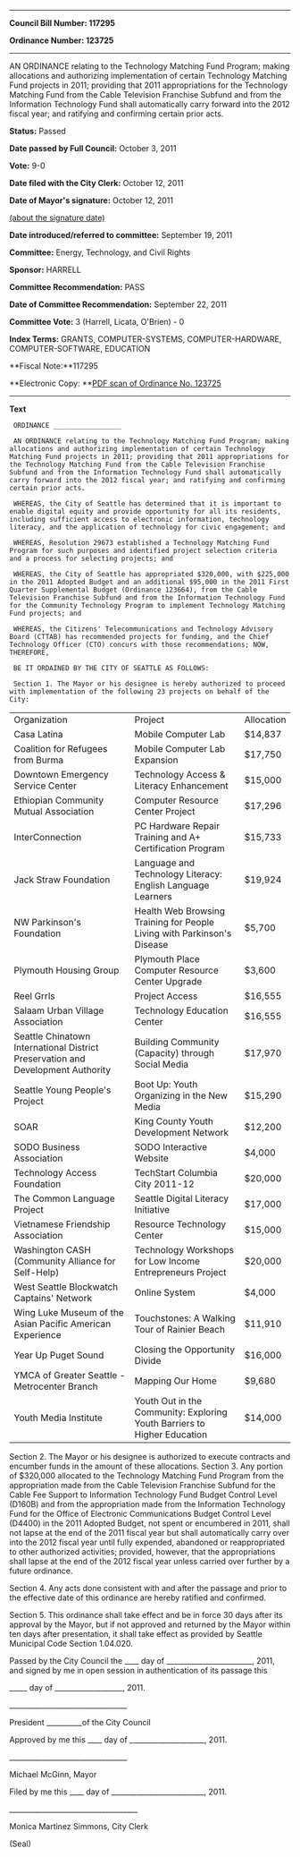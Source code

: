 

********

**Council Bill Number: 117295**
   
**Ordinance Number: 123725**
********

 AN ORDINANCE relating to the Technology Matching Fund Program; making allocations and authorizing implementation of certain Technology Matching Fund projects in 2011; providing that 2011 appropriations for the Technology Matching Fund from the Cable Television Franchise Subfund and from the Information Technology Fund shall automatically carry forward into the 2012 fiscal year; and ratifying and confirming certain prior acts.

**Status:** Passed
   
**Date passed by Full Council:** October 3, 2011
   
**Vote:** 9-0
   
**Date filed with the City Clerk:** October 12, 2011
   
**Date of Mayor's signature:** October 12, 2011
   
[(about the signature date)](/~public/approvaldate.htm)
   
   
   
**Date introduced/referred to committee:** September 19, 2011
   
**Committee:** Energy, Technology, and Civil Rights
   
**Sponsor:** HARRELL
   
**Committee Recommendation:** PASS
   
**Date of Committee Recommendation:** September 22, 2011
   
**Committee Vote:** 3 (Harrell, Licata, O'Brien) - 0
   
   
**Index Terms:** GRANTS, COMPUTER-SYSTEMS, COMPUTER-HARDWARE, COMPUTER-SOFTWARE, EDUCATION

**Fiscal Note:**117295

**Electronic Copy: **[PDF scan of Ordinance No. 123725](/~archives/Ordinances/Ord_123725.pdf)

********

**Text**
   
```
 ORDINANCE _________________

 AN ORDINANCE relating to the Technology Matching Fund Program; making allocations and authorizing implementation of certain Technology Matching Fund projects in 2011; providing that 2011 appropriations for the Technology Matching Fund from the Cable Television Franchise Subfund and from the Information Technology Fund shall automatically carry forward into the 2012 fiscal year; and ratifying and confirming certain prior acts.

 WHEREAS, the City of Seattle has determined that it is important to enable digital equity and provide opportunity for all its residents, including sufficient access to electronic information, technology literacy, and the application of technology for civic engagement; and

 WHEREAS, Resolution 29673 established a Technology Matching Fund Program for such purposes and identified project selection criteria and a process for selecting projects; and

 WHEREAS, the City of Seattle has appropriated $320,000, with $225,000 in the 2011 Adopted Budget and an additional $95,000 in the 2011 First Quarter Supplemental Budget (Ordinance 123664), from the Cable Television Franchise Subfund and from the Information Technology Fund for the Community Technology Program to implement Technology Matching Fund projects; and

 WHEREAS, the Citizens' Telecommunications and Technology Advisory Board (CTTAB) has recommended projects for funding, and the Chief Technology Officer (CTO) concurs with those recommendations; NOW, THEREFORE,

 BE IT ORDAINED BY THE CITY OF SEATTLE AS FOLLOWS:

 Section 1. The Mayor or his designee is hereby authorized to proceed with implementation of the following 23 projects on behalf of the City:

```
<table><tr><td>Organization

</td><td>Project

</td><td>Allocation

</td></tr>

<tr><td>Casa Latina

</td><td>Mobile Computer Lab

</td><td>$14,837

</td></tr>

<tr><td>Coalition for Refugees from Burma

</td><td>Mobile Computer Lab Expansion

</td><td>$17,750

</td></tr>

<tr><td>Downtown Emergency Service Center

</td><td>Technology Access & Literacy Enhancement

</td><td>$15,000

</td></tr>

<tr><td>Ethiopian Community Mutual Association

</td><td>Computer Resource Center Project

</td><td>$17,296

</td></tr>

<tr><td>InterConnection

</td><td>PC Hardware Repair Training and A+ Certification Program

</td><td>$15,733

</td></tr>

<tr><td>Jack Straw Foundation

</td><td>Language and Technology Literacy: English Language Learners

</td><td>$19,924

</td></tr>

<tr><td>NW Parkinson's Foundation

</td><td>Health Web Browsing Training for People Living with Parkinson's Disease

</td><td>$5,700

</td></tr>

<tr><td>Plymouth Housing Group

</td><td>Plymouth Place Computer Resource Center Upgrade

</td><td>$3,600

</td></tr>

<tr><td>Reel Grrls

</td><td>Project Access

</td><td>$16,555

</td></tr>

<tr><td>Salaam Urban Village Association

</td><td>Technology Education Center

</td><td>$16,555

</td></tr>

<tr><td>Seattle Chinatown International District Preservation and Development Authority

</td><td>Building Community (Capacity) through Social Media

</td><td>$17,970

</td></tr>

<tr><td>Seattle Young People's Project

</td><td>Boot Up: Youth Organizing in the New Media

</td><td>$15,290

</td></tr>

<tr><td>SOAR

</td><td>King County Youth Development Network

</td><td>$12,200

</td></tr>

<tr><td>SODO Business Association

</td><td>SODO Interactive Website

</td><td>$4,000

</td></tr>

<tr><td>Technology Access Foundation

</td><td>TechStart Columbia City 2011-12

</td><td>$20,000

</td></tr>

<tr><td>The Common Language Project

</td><td>Seattle Digital Literacy Initiative

</td><td>$17,000

</td></tr>

<tr><td>Vietnamese Friendship Association

</td><td>Resource Technology Center

</td><td>$15,000

</td></tr>

<tr><td>Washington CASH (Community Alliance for Self-Help)

</td><td>Technology Workshops for Low Income Entrepreneurs Project

</td><td>$20,000

</td></tr>

<tr><td>West Seattle Blockwatch Captains' Network

</td><td>Online System

</td><td>$4,000

</td></tr>

<tr><td>Wing Luke Museum of the Asian Pacific American Experience

</td><td>Touchstones: A Walking Tour of Rainier Beach

</td><td>$11,910

</td></tr>

<tr><td>Year Up Puget Sound

</td><td>Closing the Opportunity Divide

</td><td>$16,000

</td></tr>

<tr><td>YMCA of Greater Seattle - Metrocenter Branch

</td><td>Mapping Our Home

</td><td>$9,680

</td></tr>

<tr><td>Youth Media Institute

</td><td>Youth Out in the Community: Exploring Youth Barriers to Higher Education

</td><td>$14,000

</td></tr>

</table> Section 2. The Mayor or his designee is authorized to execute contracts and encumber funds in the amount of these allocations.  Section 3. Any portion of $320,000 allocated to the Technology Matching Fund Program from the appropriation made from the Cable Television Franchise Subfund for the Cable Fee Support to Information Technology Fund Budget Control Level (D160B) and from the appropriation made from the Information Technology Fund for the Office of Electronic Communications Budget Control Level (D4400) in the 2011 Adopted Budget, not spent or encumbered in 2011, shall not lapse at the end of the 2011 fiscal year but shall automatically carry over into the 2012 fiscal year until fully expended, abandoned or reappropriated to other authorized activities; provided, however, that the appropriations shall lapse at the end of the 2012 fiscal year unless carried over further by a future ordinance.

 Section 4. Any acts done consistent with and after the passage and prior to the effective date of this ordinance are hereby ratified and confirmed.

 Section 5. This ordinance shall take effect and be in force 30 days after its approval by the Mayor, but if not approved and returned by the Mayor within ten days after presentation, it shall take effect as provided by Seattle Municipal Code Section 1.04.020.

 Passed by the City Council the \_\_\_\_ day of \_\_\_\_\_\_\_\_\_\_\_\_\_\_\_\_\_\_\_\_\_\_\_\_, 2011, and signed by me in open session in authentication of its passage this

 \_\_\_\_\_ day of \_\_\_\_\_\_\_\_\_\_\_\_\_\_\_\_\_\_\_, 2011.

 \_\_\_\_\_\_\_\_\_\_\_\_\_\_\_\_\_\_\_\_\_\_\_\_\_\_\_\_\_\_\_\_\_

 President \_\_\_\_\_\_\_\_\_\_of the City Council

 Approved by me this \_\_\_\_ day of \_\_\_\_\_\_\_\_\_\_\_\_\_\_\_\_\_\_\_\_\_, 2011.

 \_\_\_\_\_\_\_\_\_\_\_\_\_\_\_\_\_\_\_\_\_\_\_\_\_\_\_\_\_\_\_\_\_

 Michael McGinn, Mayor

 Filed by me this \_\_\_\_ day of \_\_\_\_\_\_\_\_\_\_\_\_\_\_\_\_\_\_\_\_\_\_\_\_\_\_, 2011.

 \_\_\_\_\_\_\_\_\_\_\_\_\_\_\_\_\_\_\_\_\_\_\_\_\_\_\_\_\_\_\_\_\_\_\_\_

 Monica Martinez Simmons, City Clerk

 (Seal)

